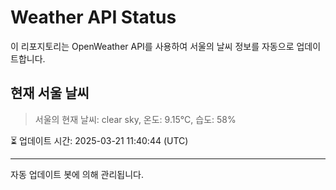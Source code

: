 
# Weather API Status

이 리포지토리는 OpenWeather API를 사용하여 서울의 날씨 정보를 자동으로 업데이트합니다.

## 현재 서울 날씨
> 서울의 현재 날씨: clear sky, 온도: 9.15°C, 습도: 58%

⏳ 업데이트 시간: 2025-03-21 11:40:44 (UTC)

---
자동 업데이트 봇에 의해 관리됩니다.

